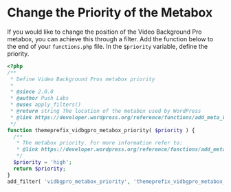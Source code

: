 # Change the Priority of the Metabox

If you would like to change the position of the Video Background Pro metabox, you can achieve this through a filter. Add the function below to the end of your `functions.php` file. In the `$priority` variable, define the priority.

```php
<?php
/**
 * Define Video Background Pros metabox priority
 *
 * @since 2.0.0
 * @author Push Labs
 * @uses apply_filters()
 * @return string The location of the metabox used by WordPress
 * @link https://developer.wordpress.org/reference/functions/add_meta_box/
 */
function themeprefix_vidbgpro_metabox_priority( $priority ) {
  /**
   * The metabox priority. For more information refer to:
   * @link https://developer.wordpress.org/reference/functions/add_meta_box/
   */
  $priority = 'high';
  return $priority;
}
add_filter( 'vidbgpro_metabox_priority', 'themeprefix_vidbgpro_metabox_priority' );
```